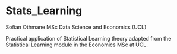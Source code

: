 # Stats_Learning

Sofian Othmane
MSc Data Science and Economics (UCL)

Practical application of Statistical Learning theory adapted from the Statistical Learning module in the Economics MSc at UCL.
